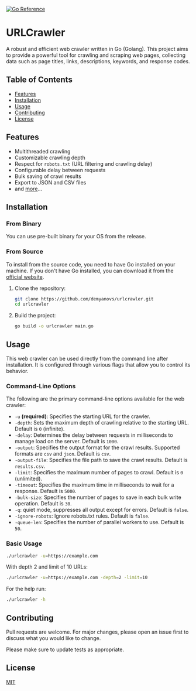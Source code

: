 [![Go Reference](https://pkg.go.dev/badge/github.com/demyanovs/urlcrawler.svg)](https://pkg.go.dev/github.com/demyanovs/urlcrawler)

# URLCrawler

A robust and efficient web crawler written in Go (Golang). 
This project aims to provide a powerful tool for crawling and scraping web pages, 
collecting data such as page titles, links, descriptions, keywords, and response codes.

## Table of Contents

- [Features](#features)
- [Installation](#installation)
- [Usage](#usage)
- [Contributing](#contributing)
- [License](#license)

## Features

- Multithreaded crawling
- Customizable crawling depth
- Respect for `robots.txt` (URL filtering and crawling delay)
- Configurable delay between requests
- Bulk saving of crawl results
- Export to JSON and CSV files
- and [more](#command-line-options)...


## Installation

### From Binary

You can use pre-built binary for your OS from the release.

### From Source

To install from the source code, you need to have Go installed on your machine. If you don't have Go installed, you can download it from the [official website](https://go.dev/dl/).

1. Clone the repository:

    ```sh
    git clone https://github.com/demyanovs/urlcrawler.git
    cd urlcrawler
    ```

2. Build the project:

    ```sh
    go build -o urlcrawler main.go
    ```

## Usage

This web crawler can be used directly from the command line after installation. It is configured through various flags that allow you to control its behavior.

### Command-Line Options

The following are the primary command-line options available for the web crawler:

- `-u` **(required)**: Specifies the starting URL for the crawler.
- `-depth`: Sets the maximum depth of crawling relative to the starting URL. Default is `0` (infinite).
- `-delay`: Determines the delay between requests in milliseconds to manage load on the server. Default is `1000`.
- `-output`: Specifies the output format for the crawl results. Supported formats are `csv` and `json`. Default is `csv`.
- `-output-file`: Specifies the file path to save the crawl results. Default is `results.csv`.
- `-limit`: Specifies the maximum number of pages to crawl. Default is `0` (unlimited).
- `-timeout`: Specifies the maximum time in milliseconds to wait for a response. Default is `5000`.
- `-bulk-size`: Specifies the number of pages to save in each bulk write operation. Default is `30`.
- `-q`: quiet mode, suppresses all output except for errors. Default is `false`.
- `-ignore-robots`: Ignore robots.txt rules. Default is `false`.
- `-queue-len`: Specifies the number of parallel workers to use. Default is `50`.

### Basic Usage

```sh
./urlcrawler -u=https://example.com
```

With depth 2 and limit of 10 URLs:
```sh
./urlcrawler -u=https://example.com -depth=2 -limit=10
```

For the help run: 
```sh
./urlcrawler -h
```

## Contributing
Pull requests are welcome. For major changes, please open an issue first to discuss what you would like to change.

Please make sure to update tests as appropriate.

## License
[MIT](LICENSE.md)